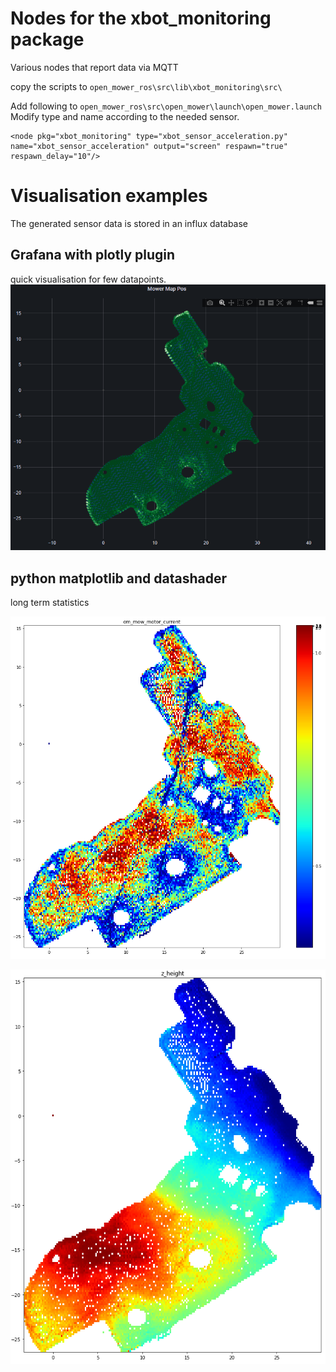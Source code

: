 # Nodes for the xbot_monitoring package
Various nodes that report data via MQTT

copy the scripts to `open_mower_ros\src\lib\xbot_monitoring\src\`

Add following to `open_mower_ros\src\open_mower\launch\open_mower.launch`
Modify type and name according to the needed sensor.

```
<node pkg="xbot_monitoring" type="xbot_sensor_acceleration.py" name="xbot_sensor_acceleration" output="screen" respawn="true" respawn_delay="10"/>
```

# Visualisation examples
The generated sensor data is stored in an influx database

## Grafana with plotly plugin
quick visualisation for few datapoints.
![Positioning Accuracy](img/positionaccuracy.png)

## python matplotlib and datashader
long term statistics

![Mow motor current](img/mow_motor_current.png)

![Terrain elevation](img/z_height.png)

